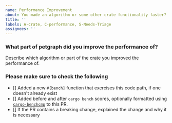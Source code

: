 ```yaml
---
name: Performance Improvement
about: You made an algorithm or some other crate functionality faster? Awesome!
title: ''
labels: A-crate, C-performance, S-Needs-Triage
assignees: ''
---
```


<!--
  -- Thanks for opening a `petgraph` pull request!
  -- We require PR titles to follow the Conventional Commits specification,
  -- https://www.conventionalcommits.org/en/v1.0.0/. This helps us generate
  -- changelogs and follow semantic versioning.
  --
  -- Start the PR title with one of the following:
  --  * `feat:` for new features
  --  * `fix:` for bug fixes
  --  * `refactor:` for code refactors
  --  * `docs:` for documentation changes
  --  * `test:` for test changes
  --  * `perf:` for performance improvements
  --  * `revert:` for reverting changes
  --  * `ci:` for CI/CD changes
  --  * `chore:` for changes that don't fit in any of the above categories
  -- The last two categories will not be included in the changelog.
  --
  -- If your PR includes a breaking change, please add a `!` after the type
  -- and include a `BREAKING CHANGE:` line in the body of the PR describing
  -- the necessary changes for users to update their code.
  --
  -- Please also fill out the template below. We appreciate it :)
  -->

### What part of petgraph did you improve the performance of?

Describe which algorithm or part of the crate you improved the performance of.

### Please make sure to check the following

- [] Added a new `#[bench]` function that exercises this code path, if one doesn't already exist
- [] Added before and after `cargo bench` scores, optionally formatted using [`cargo-benchcmp`](https://github.com/BurntSushi/cargo-benchcmp) to this PR.
- [] If the PR contains a breaking change, explained the change and why it is necessary

